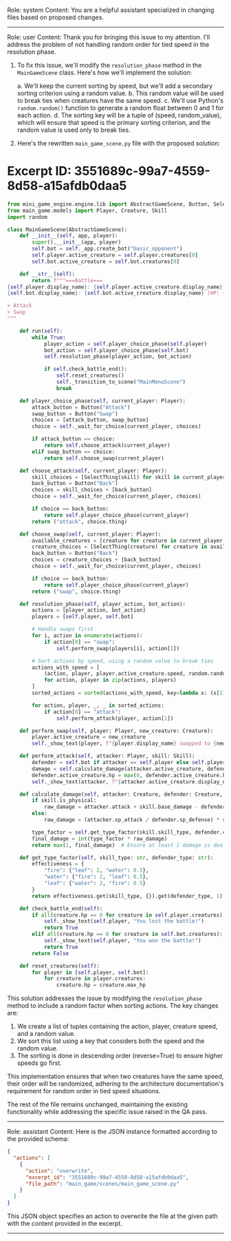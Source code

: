 Role: system
Content: You are a helpful assistant specialized in changing files based on proposed changes.
__________________
Role: user
Content: Thank you for bringing this issue to my attention. I'll address the problem of not handling random order for tied speed in the resolution phase.

1. To fix this issue, we'll modify the `resolution_phase` method in the `MainGameScene` class. Here's how we'll implement the solution:

   a. We'll keep the current sorting by speed, but we'll add a secondary sorting criterion using a random value.
   b. This random value will be used to break ties when creatures have the same speed.
   c. We'll use Python's `random.random()` function to generate a random float between 0 and 1 for each action.
   d. The sorting key will be a tuple of (speed, random_value), which will ensure that speed is the primary sorting criterion, and the random value is used only to break ties.

2. Here's the rewritten `main_game_scene.py` file with the proposed solution:

# Excerpt ID: 3551689c-99a7-4559-8d58-a15afdb0daa5
```python main_game/scenes/main_game_scene.py
from mini_game_engine.engine.lib import AbstractGameScene, Button, SelectThing
from main_game.models import Player, Creature, Skill
import random

class MainGameScene(AbstractGameScene):
    def __init__(self, app, player):
        super().__init__(app, player)
        self.bot = self._app.create_bot("basic_opponent")
        self.player.active_creature = self.player.creatures[0]
        self.bot.active_creature = self.bot.creatures[0]

    def __str__(self):
        return f"""===Battle===
{self.player.display_name}: {self.player.active_creature.display_name} (HP: {self.player.active_creature.hp}/{self.player.active_creature.max_hp})
{self.bot.display_name}: {self.bot.active_creature.display_name} (HP: {self.bot.active_creature.hp}/{self.bot.active_creature.max_hp})

> Attack
> Swap
"""

    def run(self):
        while True:
            player_action = self.player_choice_phase(self.player)
            bot_action = self.player_choice_phase(self.bot)
            self.resolution_phase(player_action, bot_action)

            if self.check_battle_end():
                self.reset_creatures()
                self._transition_to_scene("MainMenuScene")
                break

    def player_choice_phase(self, current_player: Player):
        attack_button = Button("Attack")
        swap_button = Button("Swap")
        choices = [attack_button, swap_button]
        choice = self._wait_for_choice(current_player, choices)

        if attack_button == choice:
            return self.choose_attack(current_player)
        elif swap_button == choice:
            return self.choose_swap(current_player)

    def choose_attack(self, current_player: Player):
        skill_choices = [SelectThing(skill) for skill in current_player.active_creature.skills]
        back_button = Button("Back")
        choices = skill_choices + [back_button]
        choice = self._wait_for_choice(current_player, choices)

        if choice == back_button:
            return self.player_choice_phase(current_player)
        return ("attack", choice.thing)

    def choose_swap(self, current_player: Player):
        available_creatures = [creature for creature in current_player.creatures if creature.hp > 0 and creature != current_player.active_creature]
        creature_choices = [SelectThing(creature) for creature in available_creatures]
        back_button = Button("Back")
        choices = creature_choices + [back_button]
        choice = self._wait_for_choice(current_player, choices)

        if choice == back_button:
            return self.player_choice_phase(current_player)
        return ("swap", choice.thing)

    def resolution_phase(self, player_action, bot_action):
        actions = [player_action, bot_action]
        players = [self.player, self.bot]

        # Handle swaps first
        for i, action in enumerate(actions):
            if action[0] == "swap":
                self.perform_swap(players[i], action[1])

        # Sort actions by speed, using a random value to break ties
        actions_with_speed = [
            (action, player, player.active_creature.speed, random.random())
            for action, player in zip(actions, players)
        ]
        sorted_actions = sorted(actions_with_speed, key=lambda x: (x[2], x[3]), reverse=True)

        for action, player, _, _ in sorted_actions:
            if action[0] == "attack":
                self.perform_attack(player, action[1])

    def perform_swap(self, player: Player, new_creature: Creature):
        player.active_creature = new_creature
        self._show_text(player, f"{player.display_name} swapped to {new_creature.display_name}!")

    def perform_attack(self, attacker: Player, skill: Skill):
        defender = self.bot if attacker == self.player else self.player
        damage = self.calculate_damage(attacker.active_creature, defender.active_creature, skill)
        defender.active_creature.hp = max(0, defender.active_creature.hp - damage)
        self._show_text(attacker, f"{attacker.active_creature.display_name} used {skill.display_name} and dealt {damage} damage!")

    def calculate_damage(self, attacker: Creature, defender: Creature, skill: Skill):
        if skill.is_physical:
            raw_damage = attacker.attack + skill.base_damage - defender.defense
        else:
            raw_damage = (attacker.sp_attack / defender.sp_defense) * skill.base_damage

        type_factor = self.get_type_factor(skill.skill_type, defender.creature_type)
        final_damage = int(type_factor * raw_damage)
        return max(1, final_damage)  # Ensure at least 1 damage is dealt

    def get_type_factor(self, skill_type: str, defender_type: str):
        effectiveness = {
            "fire": {"leaf": 2, "water": 0.5},
            "water": {"fire": 2, "leaf": 0.5},
            "leaf": {"water": 2, "fire": 0.5}
        }
        return effectiveness.get(skill_type, {}).get(defender_type, 1)

    def check_battle_end(self):
        if all(creature.hp == 0 for creature in self.player.creatures):
            self._show_text(self.player, "You lost the battle!")
            return True
        elif all(creature.hp == 0 for creature in self.bot.creatures):
            self._show_text(self.player, "You won the battle!")
            return True
        return False

    def reset_creatures(self):
        for player in [self.player, self.bot]:
            for creature in player.creatures:
                creature.hp = creature.max_hp
```

This solution addresses the issue by modifying the `resolution_phase` method to include a random factor when sorting actions. The key changes are:

1. We create a list of tuples containing the action, player, creature speed, and a random value.
2. We sort this list using a key that considers both the speed and the random value.
3. The sorting is done in descending order (reverse=True) to ensure higher speeds go first.

This implementation ensures that when two creatures have the same speed, their order will be randomized, adhering to the architecture documentation's requirement for random order in tied speed situations.

The rest of the file remains unchanged, maintaining the existing functionality while addressing the specific issue raised in the QA pass.
__________________
Role: assistant
Content: Here is the JSON instance formatted according to the provided schema:

```json
{
  "actions": [
    {
      "action": "overwrite",
      "excerpt_id": "3551689c-99a7-4559-8d58-a15afdb0daa5",
      "file_path": "main_game/scenes/main_game_scene.py"
    }
  ]
}
```

This JSON object specifies an action to overwrite the file at the given path with the content provided in the excerpt.
__________________
